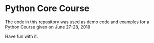 # Python Core Course

The code in this repository was used as demo code and examples for a Python Course given
on June 27-28, 2018

Have fun with it.

